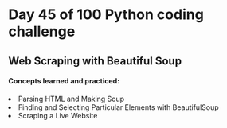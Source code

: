 <h1> Day 45 of 100 Python coding challenge </h1>
<h2>Web Scraping with Beautiful Soup</h2>

<h4> Concepts learned and practiced: </h4>
<li>Parsing HTML and Making Soup
<li>Finding and Selecting Particular Elements with BeautifulSoup
<li> Scraping a Live Website

